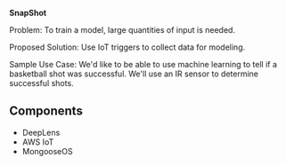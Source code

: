 **SnapShot**

Problem: To train a model, large quantities of input is needed.

Proposed Solution: Use IoT triggers to collect data for modeling.

Sample Use Case: We'd like to be able to use machine learning to tell if a basketball shot was successful. We'll use an IR sensor to determine successful shots.



## Components

* DeepLens
* AWS IoT
* MongooseOS
